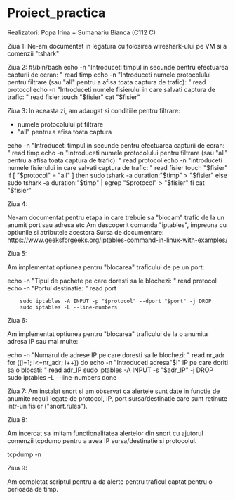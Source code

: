 # Proiect_practica
Realizatori: Popa Irina + Sumanariu Bianca (C112 C)

Ziua 1:
Ne-am documentat in legatura cu folosirea wireshark-ului pe VM si a comenzii "tshark"

Ziua 2:
#!/bin/bash
echo -n "Introduceti timpul in secunde pentru efectuarea capturii de ecran: "
read timp
echo -n "Introduceti numele protocolului pentru filtrare (sau \"all\" pentru a afisa toata captura de trafic): "
read protocol
echo -n "Introduceti numele fisierului in care salvati captura de trafic: "
read fisier
touch "$fisier"
cat "$fisier"

Ziua 3:
In aceasta zi, am adaugat si conditiile pentru filtrare:
  - numele protocolului pt filtrare
  - "all" pentru a afisa toata captura

echo -n "Introduceti timpul in secunde pentru efectuarea capturii de ecran: "
        read timp
          echo -n "Introduceti numele protocolului pentru filtrare (sau \"all\" pentru a afisa toata captura de trafic): "
          read protocol
        echo -n "Introduceti numele fisierului in care salvati captura de trafic: "
        read fisier
        touch "$fisier"
        if [  "$protocol" = "all" ]
        then
        	sudo tshark -a duration:"$timp" > "$fisier"
	else
		sudo tshark -a duration:"$timp" | egrep "$protocol" > "$fisier"
	fi	
        cat "$fisier"

Ziua 4:

Ne-am documentat pentru etapa in care trebuie sa "blocam" trafic de la un anumit port sau adresa etc
Am descoperit comanda "iptables", impreuna cu optiunile si atributele acestora
Sursa de documentare: https://www.geeksforgeeks.org/iptables-command-in-linux-with-examples/ 

Ziua 5:

Am implementat optiunea pentru "blocarea" traficului de pe un port:

echo -n "Tipul de pachete pe care doresti sa le blochezi: "
        read protocol 
        echo -n "Portul destinatie: "
        read port
        
        sudo iptables -A INPUT -p "$protocol" --dport "$port" -j DROP
        sudo iptables -L --line-numbers


Ziua 6:

Am implementat optiunea pentru "blocarea" traficului de la o anumita adresa IP sau mai multe:

echo -n "Numarul de adrese IP pe care doresti sa le blochezi: "
        read nr_adr
        for ((i=1; i<=nr_adr; i++))
        do
        	echo -n "Introduceti adresa"$i" IP pe care doriti sa o blocati: "
        	read adr_IP
        	sudo iptables -A INPUT -s "$adr_IP" -j DROP
        	sudo iptables -L --line-numbers	
        done


Ziua 7:
Am instalat snort si am observat ca alertele sunt date in functie de anumite reguli legate de protocol, IP, port sursa/destinatie care sunt retinute intr-un fisier ("snort.rules").
	
Ziua 8:
	
Am incercat sa imitam functionalitatea alertelor din snort cu ajutorul comenzii tcpdump pentru a avea IP sursa/destinatie si protocolul.

tcpdump -n

Ziua 9:
	
Am completat scriptul pentru a da alerte pentru traficul captat pentru o perioada de timp.

